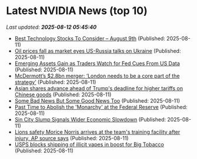 # Latest NVIDIA News (top 10)
_Last updated: **2025-08-12 05:45:40**_

- [Best Technology Stocks To Consider – August 9th](https://www.etfdailynews.com/2025/08/11/best-technology-stocks-to-consider-august-9th/) (Published: 2025-08-11)
- [Oil prices fall as market eyes US-Russia talks on Ukraine](https://biztoc.com/x/048465730eed5dc6) (Published: 2025-08-11)
- [Emerging Assets Gain as Traders Watch for Fed Cues From US Data](https://biztoc.com/x/e8c1d4c11bcc6006) (Published: 2025-08-11)
- [McDermott’s $2.8bn merger: ‘London needs to be a core part of the strategy’](https://biztoc.com/x/4188d4c0cca89dcb) (Published: 2025-08-11)
- [Asian shares advance ahead of Trump's deadline for higher tariffs on Chinese goods](https://abcnews.go.com/Business/wireStory/asian-shares-advance-ahead-trumps-deadline-imposing-higher-124534115) (Published: 2025-08-11)
- [Some Bad News But Some Good News Too](https://biztoc.com/x/d7c238bdf521d248) (Published: 2025-08-11)
- [Past Time to Abolish the 'Monarchy' at the Federal Reserve](https://biztoc.com/x/408a0fdd5768821a) (Published: 2025-08-11)
- [Sin City Slump Signals Wider Economic Slowdown](https://biztoc.com/x/4aa7f2fab70ecf9d) (Published: 2025-08-11)
- [Lions safety Morice Norris arrives at the team's training facility after injury, AP source says](https://biztoc.com/x/b9baae0496803264) (Published: 2025-08-11)
- [USPS blocks shipping of illicit vapes in boost for Big Tobacco](https://biztoc.com/x/1e6217f9f1832018) (Published: 2025-08-11)
